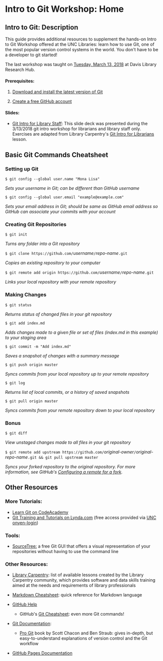 # Intro to Git Workshop: Home

## Intro to Git: Description

This guide provides additional resources to supplement the hands-on Intro to Git Workshop offered at the UNC Libraries: learn how to use Git, one of the most popular version control systems in the world. You don't have to be a developer to git started!

The last workshop was taught on [Tuesday, March 13, 2018](https://calendar.lib.unc.edu/event/3998600) at Davis Library Research Hub.

#### Prerequisites:

1. [Download and install the latest version of Git](https://git-scm.com/downloads)

2. [Create a free GitHub account](https://github.com/)

#### Slides:

* [Git Intro for Library Staff](https://drive.google.com/file/d/1TW65BNNS2nm4iRgGHtAeG8b6DRnqtq-9/view): This slide deck was presented during the 3/13/2018 git intro workshop for librarians and library staff only. Exercises are adapted from Library Carpentry's [Git Intro for Librarians](https://librarycarpentry.github.io/lc-git/) lesson.

## Basic Git Commands Cheatsheet

### Setting up Git

`$ git config --global user.name "Mona Lisa"`

_Sets your username in Git; can be different than GitHub username_

`$ git config --global user.email "example@example.com"`

_Sets your email address in Git; should be same as GitHub email address so GitHub can associate your commits with your account_

### Creating Git Repositories

`$ git init`

_Turns any folder into a Git repository_

`$ git clone https://github.com/`_username_`/`_repo-name_`.git`

_Copies an existing repository to your computer_

`$ git remote add origin https://github.com/`_username_`/`_repo-name_`.git`

_Links your local repository with your remote repository_

### Making Changes

`$ git status`

_Returns status of changed files in your git repository_

`$ git add index.md`

_Adds changes made to a given file or set of files (index.md in this example) to your staging area_

`$ git commit -m "Add index.md"`

_Saves a snapshot of changes with a summary message_

`$ git push origin master`

_Syncs commits from your local repository up to your remote repository_

`$ git log`

_Returns list of local commits, or a history of saved snapshots_

`$ git pull origin master`

_Syncs commits from your remote repository down to your local repository_



### Bonus

`$ git diff`

_View unstaged changes made to all files in your git repository_

`$ git remote add upstream https://github.com/`_original-owner_`/`_original-repo-name_`.git && git pull upstream master`

_Syncs your forked repository to the original repository. For more information, see GitHub's [Configuring a remote for a fork](https://help.github.com/articles/configuring-a-remote-for-a-fork/)._

## Other Resources

### More Tutorials:

* [Learn Git on CodeAcademy](https://www.codecademy.com/learn/learn-git)
* [Git Training and Tutorials on Lynda.com](https://www.lynda.com/Git-training-tutorials/1383-0.html) (free access provided via [UNC onyen-login](https://software.sites.unc.edu/lynda/))

### Tools:

* [SourceTree:](https://www.sourcetreeapp.com/) a free Git GUI that offers a visual representation of your repositories without having to use the command line

### Other Resources:

* [Library Carpentry](https://librarycarpentry.org/): list of available lessons created by the Library Carpentry community, which provides software and data skills training aimed at the needs and requirements of library professionals

* [Markdown Cheatsheet](https://github.com/adam-p/markdown-here/wiki/Markdown-Cheatsheet): quick reference for Markdown language

* [GitHub Help](https://help.github.com/)

	* GitHub's [Git Cheatsheet](https://services.github.com/on-demand/downloads/github-git-cheat-sheet/): even more Git commands!

* [Git Documentation](https://git-scm.com/doc):
	
	* [Pro Git](https://git-scm.com/book/en/v2) book by Scott Chacon and Ben Straub: gives in-depth, but easy-to-understand explanations of version control and the Git workflow
	
* [GitHub Pages Documentation](https://help.github.com/categories/github-pages-basics/)
